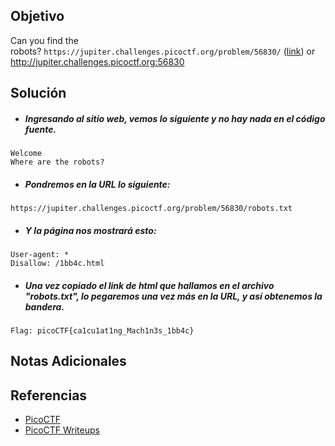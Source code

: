 ## Objetivo
Can you find the robots? `https://jupiter.challenges.picoctf.org/problem/56830/` ([link](https://jupiter.challenges.picoctf.org/problem/56830/)) or http://jupiter.challenges.picoctf.org:56830
## Solución
- ##### Ingresando al sitio web, vemos lo siguiente y no hay nada en el código fuente.
```
Welcome
Where are the robots?
```

- ##### Pondremos en la URL lo siguiente:
```
https://jupiter.challenges.picoctf.org/problem/56830/robots.txt
```

- ##### Y la página nos mostrará esto:
```
User-agent: *
Disallow: /1bb4c.html
```

- ##### Una vez copiado el link de html que hallamos en el archivo "robots.txt", lo pegaremos una vez más en la URL, y así obtenemos la bandera.
```
Flag: picoCTF{ca1cu1at1ng_Mach1n3s_1bb4c}
```
## Notas Adicionales
## Referencias
- [PicoCTF](https://play.picoctf.org)
- [PicoCTF Writeups](https://www.youtube.com/playlist?list=PLDo9DMLZyP6kTZ8Td37-LdbAx4-yNfHBl&authuser=0)
